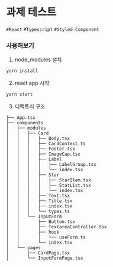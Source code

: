 # 과제 테스트
`#React` `#Typescript` `#Styled-Component`

### 사용해보기
1. node_modules 설치
```javascript
yarn install
```
2. react app 시작
```javascript
yarn start
```
3. 디렉토리 구조
```
├── App.tsx
├── components
│   ├── modules
│   │   ├── Card
│   │   │   ├── Body.tsx
│   │   │   ├── CardContext.ts
│   │   │   ├── Footer.tsx
│   │   │   ├── ImageCap.tsx
│   │   │   ├── Label
│   │   │   │   ├── LabelGroup.tsx
│   │   │   │   └── index.tsx
│   │   │   ├── Star
│   │   │   │   ├── StarItem.tsx
│   │   │   │   ├── StarList.tsx
│   │   │   │   └── index.tsx
│   │   │   ├── Text.tsx
│   │   │   ├── Title.tsx
│   │   │   ├── index.tsx
│   │   │   └── types.ts
│   │   └── InputForm
│   │       ├── Button.tsx
│   │       ├── TextareaController.tsx
│   │       ├── hook
│   │       │   └── useForm.ts
│   │       └── index.tsx
│   └── pages
│       ├── CardPage.tsx
│       └── InputFormPage.tsx
```
